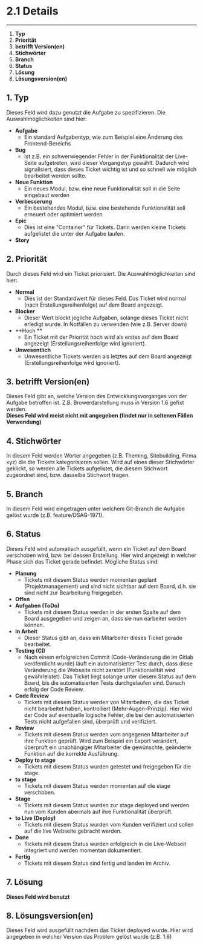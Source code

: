 # 2.1 Details

---

1. **Typ**
2. **Priorität**
3. **betrifft Version\(en\)**
4. **Stichwörter**
5. **Branch**
6. **Status**
7. **Lösung**
8. **Lösungsversion\(en\)**

## 1. Typ

Dieses Feld wird dazu genutzt die Aufgabe zu spezifizieren. Die Auswahlmöglichkeiten sind hier:

* **Aufgabe**
  * Ein standard Aufgabentyp, wie zum Beispiel eine Änderung des Frontend-Bereichs
* **Bug**
  * Ist z.B. ein schwerwiegender Fehler in der Funktionalität der Live-Seite aufgetreten, wird dieser Vorgangstyp gewählt. Dadurch wird signalisiert, dass dieses Ticket wichtig ist und so schnell wie möglich bearbeitet werden sollte.
* **Neue Funktion**
  * Ein neues Modul, bzw. eine neue Funktionalität soll in die Seite eingebaut werden
* **Verbesserung**
  * Ein bestehendes Modul, bzw. eine bestehende Funktionalität soll erneuert oder optimiert werden
* **Epic**
  * Dies ist eine "Container" für Tickets. Darin werden kleine Tickets aufgelistet die unter der Aufgabe laufen.
* **Story**

## 2. Priorität

Durch dieses Feld wird ein Ticket priorisiert. Die Auswahlmöglichkeiten sind hier:

* **Normal**
  * Dies ist der Standardwert für dieses Feld. Das Ticket wird normal \(nach Erstellungsreihenfolge\) auf dem Board angezeigt.
* **Blocker**
  * Dieser Wert blockt jegliche Aufgaben, solange dieses Ticket nicht erledigt wurde. In Notfällen zu verwenden \(wie z.B. Server down\)
* **Hoch **
  * Ein Ticket mit der Priorität hoch wird als erstes auf dem Board angezeigt \(Erstellungsreihenfolge wird ignoriert\).
* **Unwesentlich**
  * Unwesentliche Tickets werden als letztes auf dem Board angezeigt \(Erstellungsreihenfolge wird ignoriert\).

## 3. betrifft Version\(en\)

Dieses Feld gibt an, welche Version des Entwicklungsvorganges von der Aufgabe betroffen ist. Z.B. Browerdarstellung muss in Version 1.6 gefixt werden.  
**Dieses Feld wird meist nicht mit angegeben \(findet nur in seltenen Fällen Verwendung\)**

## 4. Stichwörter

In diesem Feld werden Wörter angegeben \(z.B. Theming, Sitebuilding, Firma xyz\) die die Tickets kategorisieren sollen. Wird auf eines dieser Stichwörter geklickt, so werden alle Tickets aufgelistet, die diesem Stichwort zugeordnet sind, bzw. dasselbe Stichwort tragen.

## 5. Branch

In diesem Feld wird eingetragen unter welchem Git-Branch die Aufgabe gelöst wurde \(z.B. feature/DSAG-1971\).

## 6. Status

Dieses Feld wird automatisch ausgefüllt, wenn ein Ticket auf dem Board verschoben wird, bzw. bei dessen Erstellung. Hier wird angezeigt in welcher Phase sich das Ticket gerade befindet. Mögliche Status sind:

* **Planung**
  * Tickets mit diesem Status werden momentan geplant \(Projektmanagement\) und sind nicht sichtbar auf dem Board, d.h. sie sind nicht zur Bearbeitung freigegeben.
* **Offen**
* **Aufgaben \(ToDo\)**
  * Tickets mit diesem Status werden in der ersten Spalte auf dem Board ausgegeben und zeigen an, dass sie nun earbeitet werden können.
* **In Arbeit**
  * Dieser Status gibt an, dass ein Mitarbeiter dieses Ticket gerade bearbeitet.
* **Testing \(CI\)**
  * Nach einem erfolgreichen Commit \(Code-Veränderung die im Gitlab veröfentlicht wurde\) läuft ein automatisierter Test durch, dass diese Veränderung die Webseite nicht zerstört \(Funktionialität wird gewährleistet\). Das Ticket liegt solange unter diesem Status auf dem Board, bis die automatisierten Tests durchgelaufen sind. Danach erfolg der Code Review.
* **Code Review**
  * Tickets mit diesem Status werden von Mitarbeitern, die das Ticket nicht bearbeitet haben, kontrolliert \(Mehr-Augen-Prinzip\). Hier wird der Code auf eventuelle logische Fehler, die bei den automatisierten Tests nicht aufgefallen sind, überprüft und verifiziert.
* **Review**
  * Tickets mit diesem Status werden vom angegenen Mitarbeiter auf ihre Funktion geprüft. Wird zum Beispiel ein Export verändert, überprüft ein unabhängiger Mitarbeiter die gewünschte, geänderte Funktion auf die korrekte Ausführung. 
* **Deploy to stage**
  * Tickets mit diesem Status wurden getestet und freigegeben für die stage. 
* **to stage**
  * Tickets mit diesem Status werden momentan auf die stage verschoben.
* **Stage**
  * Tickets mit diesem Status wurden zur stage deployed und werden nun vom Kunden abermals auf ihre Funktionalität überprüft.
* **to Live \(Deploy\)**
  * Tickets mit diesem Status wurden vom Kunden verifiziert und sollen auf die live Webseite gebracht werden.
* **Done**
  * Tickets mit diesem Status wurden erfolgreich in die Live-Webseit integriert und werden momentan dokumentiert.
* **Fertig**
  * Tickets mit diesem Status sind fertig und landen im Archiv.

## 7. Lösung

**Dieses Feld wird benutzt**

## 8. Lösungsversion\(en\)

Dieses Feld wird ausgefüllt nachdem das Ticket deployed wurde. Hier wird angegeben in welcher Version das Problem gelöst wurde \(z.B. 1.6\)

